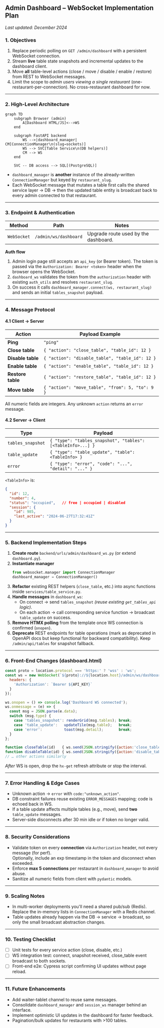 ## Admin Dashboard – WebSocket Implementation Plan

_Last updated: December 2024_

### 1. Objectives

1. Replace periodic polling on `GET /admin/dashboard` with a persistent WebSocket connection.
2. Stream **live** table state snapshots and incremental updates to the dashboard client.
3. Move **all** table-level actions (close / move / disable / enable / restore) from REST to WebSocket messages.
4. Limit the scope to *admin users viewing a single restaurant* (one-restaurant-per-connection). No cross-restaurant dashboard for now.

---

### 2. High-Level Architecture

```mermaid
graph TD
    subgraph Browser (admin)
        A[Dashboard HTML/JS]<-->WS
    end

    subgraph FastAPI backend
        WS -->|dashboard_manager| CM[ConnectionManager\n(slug→sockets)]
        WS --> SVC[Table Service\n(DB helpers)]
        CM --> WS
    end

    SVC -- DB access --> SQL[(PostgreSQL)]
```

* `dashboard_manager` is **another** instance of the already-written `ConnectionManager` but keyed by `restaurant_slug`.
* Each WebSocket message that mutates a table first calls the shared service layer → DB → then the updated table entity is broadcast back to every admin connected to that restaurant.

---

### 3. Endpoint & Authentication

| Method | Path | Notes |
| ------ | ---- | ----- |
| `WebSocket` | `/admin/ws/dashboard` | Upgrade route used by the dashboard.

**Auth flow**
1. Admin login page still accepts an `api_key` (or Bearer token). The token is passed via the `Authorization: Bearer <token>` header when the browser opens the WebSocket.
2. `dashboard_ws` validates the token from the `authorization` header with existing `auth_utils` and resolves `restaurant_slug`.
3. On success it calls `dashboard_manager.connect(ws, restaurant_slug)` and sends an initial `tables_snapshot` payload.

---

### 4. Message Protocol

#### 4.1 Client → Server
| Action | Payload Example |
| ------ | --------------- |
| **Ping** | `"ping"`               |
| **Close table** | `{ "action": "close_table", "table_id": 12 }` |
| **Disable table** | `{ "action": "disable_table", "table_id": 12 }` |
| **Enable table** | `{ "action": "enable_table", "table_id": 12 }` |
| **Restore table** | `{ "action": "restore_table", "table_id": 12 }` |
| **Move table** | `{ "action": "move_table", "from": 5, "to": 9 }` |

All numeric fields are integers. Any unknown `action` returns an `error` message.

#### 4.2 Server → Client
| Type | Payload |
| ---- | ------- |
| `tables_snapshot` | `{ "type": "tables_snapshot", "tables": [<TableInfo>...] }` |
| `table_update` | `{ "type": "table_update", "table": <TableInfo> }` |
| `error` | `{ "type": "error", "code": "...", "detail": "..." }` |

`<TableInfo>` is:
```json
{
  "id": 12,
  "number": 4,
  "status": "occupied",   // free | occupied | disabled
  "session": {
    "id": 985,
    "last_active": "2024-06-27T17:32:41Z"
  }
}
```

---

### 5. Backend Implementation Steps

1. **Create route** `backend/urls/admin/dashboard_ws.py` (or extend `dashboard.py`).
2. **Instantiate manager**
   ```python
   from websocket.manager import ConnectionManager
   dashboard_manager = ConnectionManager()
   ```
3. **Refactor** existing REST helpers (`close_table`, etc.) into async functions inside `services/table_service.py`.
4. **Handle messages** in `dashboard_ws`:
   * On connect → send `tables_snapshot` *(reuse existing `get_tables_api` logic)*.
   * On each action → call corresponding service function → broadcast `table_update` on success.
5. **Remove HTMX polling** from the template once WS connection is confirmed (`onopen`).
6. **Deprecate** REST endpoints for table operations (mark as deprecated in OpenAPI docs but keep functional for backward compatibility). Keep `/admin/api/tables` for snapshot fallback.

---

### 6. Front-End Changes (dashboard.html)

```js
const proto = location.protocol === 'https:' ? 'wss' : 'ws';
const ws = new WebSocket(`${proto}://${location.host}/admin/ws/dashboard`, [], {
  headers: {
    'Authorization': `Bearer ${API_KEY}`
  }
});

ws.onopen = () => console.log('Dashboard WS connected');
ws.onmessage = (e) => {
  const msg = JSON.parse(e.data);
  switch (msg.type) {
    case 'tables_snapshot': renderGrid(msg.tables); break;
    case 'table_update':   updateTile(msg.table);   break;
    case 'error':          toast(msg.detail);       break;
  }
};

function closeTable(id)   { ws.send(JSON.stringify({action:'close_table', table_id:id})); }
function disableTable(id) { ws.send(JSON.stringify({action:'disable_table', table_id:id})); }
// … other actions similarly
```

*After* WS is open, drop the `hx-get` refresh attribute or stop the interval.

---

### 7. Error Handling & Edge Cases

* Unknown action → `error` with `code:"unknown_action"`.
* DB constraint failures reuse existing `ERROR_MESSAGES` mapping; code is echoed back in WS.
* If a table update affects multiple tables (e.g., move), send **two** `table_update` messages.
* Server-side disconnects after 30 min idle or if token no longer valid.

---

### 8. Security Considerations

* Validate token on every **connection** via `Authorization` header, not every message (for perf).  
  Optionally, include an exp timestamp in the token and disconnect when exceeded.
* Enforce **max 5 connections** per restaurant in `dashboard_manager` to avoid abuse.
* Sanitize all numeric fields from client with `pydantic` models.

---

### 9. Scaling Notes

* In multi-worker deployments you'll need a shared pub/sub (Redis). Replace the in-memory lists in `ConnectionManager` with a Redis channel.
* Table updates already happen via the DB → service → broadcast, so only the small broadcast abstraction changes.

---

### 10. Testing Checklist

- [ ] Unit tests for every service action (close, disable, etc.)
- [ ] WS integration test: connect, snapshot received, close_table event broadcast to both sockets.
- [ ] Front-end e2e: Cypress script confirming UI updates without page reload.

---

### 11. Future Enhancements

* Add waiter-tablet channel to reuse same messages.
* Consolidate `dashboard_manager` and `session_ws` manager behind an interface.
* Implement optimistic UI updates in the dashboard for faster feedback.
* Pagination/bulk updates for restaurants with >100 tables.

